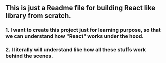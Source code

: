 ## This is just a Readme file for building React like library from scratch.


### 1. I want to create this project just for learning purpose, so that we can understand how "React" works under the hood.
### 2. I literally will understand like how all these stuffs work behind the scenes.
